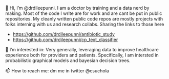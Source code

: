 👋 Hi, I’m @drdileepunni. I am a doctor by training and a data nerd by making. Most of the code I write are for work and are cant be put in 
public repositories. My cleanly written public code repos are mostly projects with folks interning with us and research collabs. Sharing the 
links to those here
- https://github.com/drdileepunni/antibiotic_study
- https://github.com/drdileepunni/cp_text_classifier

👀 I’m interested in: Very generally, leveraging data to improve healthcare experience both for providers and patients. Specifically, I am intersted in
probabilistic graphical models and bayesian decision trees. 

📫 How to reach me: dm me in twitter @csuchola

<!---
drdileepunni/drdileepunni is a ✨ special ✨ repository because its `README.md` (this file) appears on your GitHub profile.
You can click the Preview link to take a look at your changes.
--->
